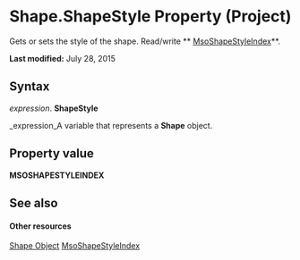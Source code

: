 
# Shape.ShapeStyle Property (Project)
Gets or sets the style of the shape. Read/write  ** [MsoShapeStyleIndex](http://msdn.microsoft.com/en-us/library/office/ff862067%28v=office.15%29)**.

 **Last modified:** July 28, 2015


## Syntax

 _expression_. **ShapeStyle**

 _expression_A variable that represents a  **Shape** object.


## Property value

 **MSOSHAPESTYLEINDEX**


## See also


#### Other resources


 [Shape Object](d2b32bcd-5595-a4a7-9772-feb25fd0103a.md)
 [MsoShapeStyleIndex](http://msdn.microsoft.com/en-us/library/office/ff862067%28v=office.15%29)
